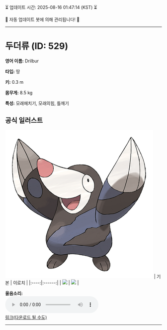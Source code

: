 
⏳ 업데이트 시간: 2025-08-16 01:47:14 (KST) ⏳

🤖 자동 업데이트 봇에 의해 관리됩니다! 🤖

---

# 두더류 (ID: 529)
**영어 이름:** Drilbur

**타입:** 땅

**키:** 0.3 m

**몸무게:** 8.5 kg

**특성:** 모래헤치기, 모래의힘, 틀깨기

## 공식 일러스트
![](https://raw.githubusercontent.com/PokeAPI/sprites/master/sprites/pokemon/other/official-artwork/529.png)
| 기본 | 이로치 |
|:----:|:------:|
| <img src="http://play.pokemonshowdown.com/sprites/ani/drilbur.gif" width="200"> | <img src="http://play.pokemonshowdown.com/sprites/ani-shiny/drilbur.gif" width="200"> |

**울음소리:**<br><audio controls src="https://raw.githubusercontent.com/PokeAPI/cries/main/cries/pokemon/latest/529.ogg"></audio><br> [링크(다운로드 될 수도)](https://raw.githubusercontent.com/PokeAPI/cries/main/cries/pokemon/latest/529.ogg)


---
